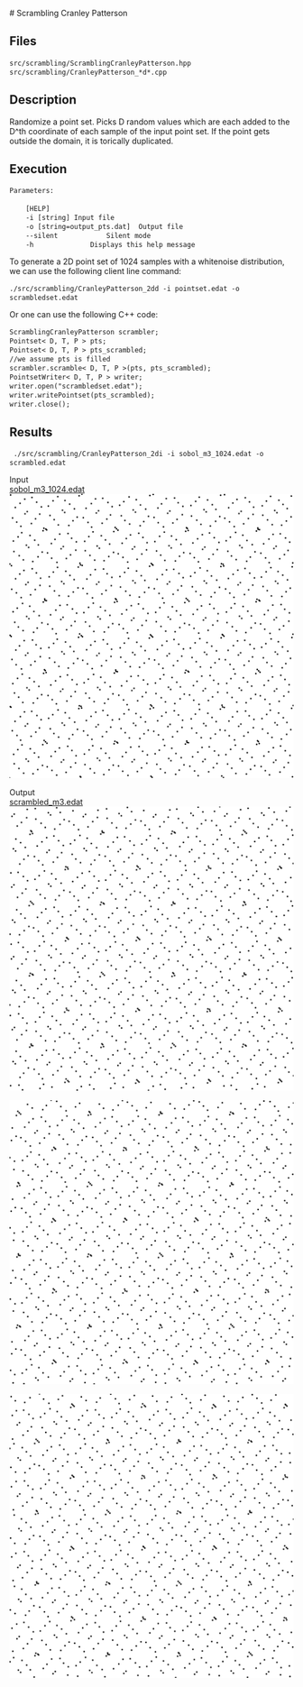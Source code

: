 # Scrambling Cranley Patterson

## Files

    src/scrambling/ScramblingCranleyPatterson.hpp  
    src/scrambling/CranleyPatterson_*d*.cpp

## Description

Randomize a point set. Picks D random values which are each added to the D^th coordinate of each sample of the input point set. If the point gets outside the domain, it is torically duplicated.

## Execution

```
Parameters:  

	[HELP]
	-i [string]	Input file
	-o [string=output_pts.dat]	Output file
	--silent 			Silent mode
	-h 				Displays this help message
```


To generate a 2D point set of 1024 samples with a whitenoise distribution, we can use the following client line command:

    ./src/scrambling/CranleyPatterson_2dd -i pointset.edat -o scrambledset.edat

Or one can use the following C++ code:

    ScramblingCranleyPatterson scrambler;
    Pointset< D, T, P > pts;
    Pointset< D, T, P > pts_scrambled;
    //we assume pts is filled
    scrambler.scramble< D, T, P >(pts, pts_scrambled);
    PointsetWriter< D, T, P > writer;
    writer.open("scrambledset.edat");
    writer.writePointset(pts_scrambled);
    writer.close();


## Results

     ./src/scrambling/CranleyPatterson_2di -i sobol_m3_1024.edat -o scrambled.edat

Input  
[sobol_m3_1024.edat](data/cranleypatterson/sobol_1024.edat)  
[![](data/cranleypatterson/sobol_1024.png)](data/cranleypatterson/sobol_1024.png)

Output  
[scrambled_m3.edat](data/cranleypatterson/scrambled_m3.edat)  
[![](data/cranleypatterson/scrambled1.png)](data/cranleypatterson/scrambled1.png)


[![](data/cranleypatterson/scrambled2.png)](data/cranleypatterson/scrambled2.png)


 [![](data/cranleypatterson/scrambled3.png)](data/cranleypatterson/scrambled3.png)
